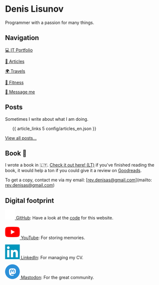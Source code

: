 # Denis Lisunov

<article class="profile-article">

<div class="text-center">

Programmer with a passion for many things.

</div>

## Navigation

<nav aria-label="navigation">

<a href="/page/portfolio" class="head-links" draggable="false" onmouseover="headSwap(0)"> 💻 IT Portfolio</a>

<a href="/en/articles" class="head-links" draggable="false" onmouseover="headSwap(1)"> 📝 Articles</a>

<a href="/page/travels" class="head-links" draggable="false" onmouseover="headSwap(2)"> 🌍 Travels</a>

<a href="/page/fitness" class="head-links" draggable="false" onmouseover="headSwap(3)"> 💪 Fitness</a>

<a href="/page/contact" class="head-links" draggable="false" onmouseover="headSwap(4)"> 📩 Message me</a>

</nav>

<div id="head-box-relative">

<div id="head-box"></div>

</div>

</article>

<article class="profile-article">

## Posts

Sometimes I write about what I am doing.

<ul>

{{ article_links 5 config/articles_en.json }}

</ul>

<div class="text-center">

[View all posts...](/en/articles)

</div>

</article>

<article class="profile-article">

## Book 📕

I wrote a book in 🇱🇹. [Check it out here! (LT)](/articles/lt/parasiau-knyga/) if you've finished reading the book, it would help a ton if you could give it a review on [Goodreads](https://www.goodreads.com/book/show/124929130-meil-s-aidimas). 

To get a copy, contact me via my email: [rev.denisas@gmail.com](mailto: rev.denisas@gmail.com)

</article>

<article class="profile-article">

## Digital footprint

<div class="fit-center">

[<img class="icon" src="/static/icons/gh.png" alt="GitHub icon"> GitHub](https://github.com/NorthOC): Have a look at the [code](https://github.com/NorthOC/northoc.github.io) for this website.

[<img class="icon" src="/static/icons/yt.png" alt="YouTube icon"> YouTube](https://www.youtube.com/channel/UCLRc-Q0WkFgIywm2NUPoGow): For storing memories.

[<img class="icon" src="/static/icons/li.png" alt="LinkedIn icon"> LinkedIn](https://www.linkedin.com/in/denis-lisunov/): For managing my CV.

<p><a rel="me" href="https://river.group.lt/@northoc" target="_blank"><img class="icon" src="/static/icons/mstdn.png" alt="Mastodon icon"> Mastodon</a>: For the great community.</p>

</div>

</article>

<script src="/scripts/headSwap.js"></script>